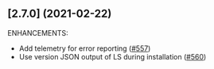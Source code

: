 ## [2.7.0] (2021-02-22)

ENHANCEMENTS:

* Add telemetry for error reporting ([#557](https://github.com/hashicorp/vscode-terraform/pulls/557))
* Use version JSON output of LS during installation ([#560](https://github.com/hashicorp/vscode-terraform/pulls/560))
